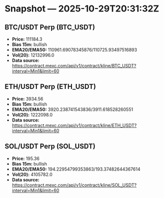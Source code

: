 # Snapshot — 2025-10-29T20:31:32Z

## BTC/USDT Perp (BTC_USDT)
- **Price:** 111184.3
- **Bias 15m:** bullish
- **EMA20/EMA50:** 110961.69078345876/110725.93497516893
- **Vol(20):** 12132996.0
- **Data source:** https://contract.mexc.com/api/v1/contract/kline/BTC_USDT?interval=Min1&limit=60

## ETH/USDT Perp (ETH_USDT)
- **Price:** 3934.56
- **Bias 15m:** bullish
- **EMA20/EMA50:** 3920.238741543836/3911.618528260551
- **Vol(20):** 1222098.0
- **Data source:** https://contract.mexc.com/api/v1/contract/kline/ETH_USDT?interval=Min1&limit=60

## SOL/USDT Perp (SOL_USDT)
- **Price:** 195.36
- **Bias 15m:** bullish
- **EMA20/EMA50:** 194.22954799353863/193.37482644367614
- **Vol(20):** 4105782.0
- **Data source:** https://contract.mexc.com/api/v1/contract/kline/SOL_USDT?interval=Min1&limit=60
